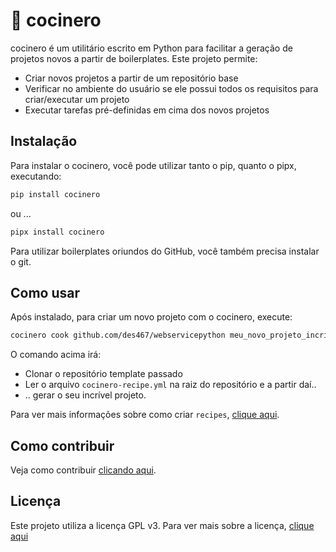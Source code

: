 # 🍳 cocinero

cocinero é um utilitário escrito em Python para facilitar a geração de projetos novos a partir de boilerplates. Este projeto permite:

- Criar novos projetos a partir de um repositório base
- Verificar no ambiente do usuário se ele possui todos os requisitos para criar/executar um projeto
- Executar tarefas pré-definidas em cima dos novos projetos 

## Instalação

Para instalar o cocinero, você pode utilizar tanto o pip, quanto o pipx, executando:

```bash
pip install cocinero
```

ou ...

```bash
pipx install cocinero
```

Para utilizar boilerplates oriundos do GitHub, você também precisa instalar o git.


## Como usar 

Após instalado, para criar um novo projeto com o cocinero, execute:

```bash
cocinero cook github.com/des467/webservicepython meu_novo_projeto_incrivel
```

O comando acima irá:
- Clonar o repositório template passado
- Ler o arquivo `cocinero-recipe.yml` na raiz do repositório e a partir daí..
- .. gerar o seu incrível projeto.

Para ver mais informações sobre como criar `recipes`, [clique aqui](docs/RECIPE.md).

## Como contribuir

Veja como contribuir [clicando aqui](docs/CONTRIBUTING.md).

## Licença

Este projeto utiliza a licença GPL v3. Para ver mais sobre a licença, [clique aqui](docs/LICENSE)